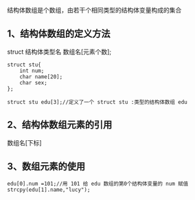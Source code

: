 结构体数组是个数组，由若干个相同类型的结构体变量构成的集合

## 1、结构体数组的定义方法
struct 结构体类型名 数组名[元素个数];

```
struct stu{
	int num;
	char name[20];
	char sex;
};

struct stu edu[3];//定义了一个 struct stu :类型的结构体数组 edu
```

## 2、结构体数组元素的引用
数组名[下标]

## 3、数组元素的使用

```
edu[0].num =101;//用 101 给 edu 数组的第0个结构体变量的 num 赋值strcpy(edu[1].name,"lucy");
```
